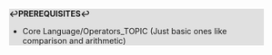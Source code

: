 <div style="margin:2em; background-color: #e0e0e0;">

<strong>↩PREREQUISITES↩</strong>

 * Core Language/Operators_TOPIC (Just basic ones like comparison and arithmetic)

</div>

